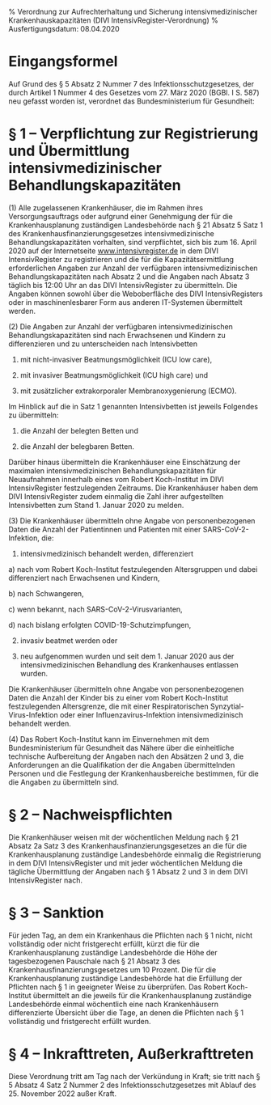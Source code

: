 % Verordnung zur Aufrechterhaltung und Sicherung intensivmedizinischer Krankenhauskapazitäten  (DIVI IntensivRegister-Verordnung)
% Ausfertigungsdatum: 08.04.2020
 
# Eingangsformel

Auf Grund des § 5 Absatz 2 Nummer 7 des Infektionsschutzgesetzes, der durch Artikel 1 Nummer 4 des Gesetzes vom 27. März 2020 (BGBl. I S. 587) neu gefasst worden ist, verordnet das Bundesministerium für Gesundheit:

# § 1 – Verpflichtung zur Registrierung und Übermittlung intensivmedizinischer Behandlungskapazitäten

(1) Alle zugelassenen Krankenhäuser, die im Rahmen ihres Versorgungsauftrags oder aufgrund einer Genehmigung der für die Krankenhausplanung zuständigen Landesbehörde nach § 21 Absatz 5 Satz 1 des Krankenhausfinanzierungsgesetzes intensivmedizinische Behandlungskapazitäten vorhalten, sind verpflichtet, sich bis zum 16. April 2020 auf der Internetseite www.intensivregister.de in dem DIVI IntensivRegister zu registrieren und die für die Kapazitätsermittlung erforderlichen Angaben zur Anzahl der verfügbaren intensivmedizinischen Behandlungskapazitäten nach Absatz 2 und die Angaben nach Absatz 3 täglich bis 12:00 Uhr an das DIVI IntensivRegister zu übermitteln. Die Angaben können sowohl über die Weboberfläche des DIVI IntensivRegisters oder in maschinenlesbarer Form aus anderen IT-Systemen übermittelt werden.

(2) Die Angaben zur Anzahl der verfügbaren intensivmedizinischen Behandlungskapazitäten sind nach Erwachsenen und Kindern zu differenzieren und zu unterscheiden nach Intensivbetten

1. mit nicht-invasiver Beatmungsmöglichkeit (ICU low care),

2. mit invasiver Beatmungsmöglichkeit (ICU high care) und

3. mit zusätzlicher extrakorporaler Membranoxygenierung (ECMO).

Im Hinblick auf die in Satz 1 genannten Intensivbetten ist jeweils Folgendes zu übermitteln:

1. die Anzahl der belegten Betten und

2. die Anzahl der belegbaren Betten.

Darüber hinaus übermitteln die Krankenhäuser eine Einschätzung der maximalen intensivmedizinischen Behandlungskapazitäten für Neuaufnahmen innerhalb eines vom Robert Koch-Institut im DIVI IntensivRegister festzulegenden Zeitraums. Die Krankenhäuser haben dem DIVI IntensivRegister zudem einmalig die Zahl ihrer aufgestellten Intensivbetten zum Stand 1. Januar 2020 zu melden.

(3) Die Krankenhäuser übermitteln ohne Angabe von personenbezogenen Daten die Anzahl der Patientinnen und Patienten mit einer SARS-CoV-2-Infektion, die:

1. intensivmedizinisch behandelt werden, differenziert

a) nach vom Robert Koch-Institut festzulegenden Altersgruppen und dabei differenziert nach Erwachsenen und Kindern,

b) nach Schwangeren,

c) wenn bekannt, nach SARS-CoV-2-Virusvarianten,

d) nach bislang erfolgten COVID-19-Schutzimpfungen,

2. invasiv beatmet werden oder

3. neu aufgenommen wurden und seit dem 1. Januar 2020 aus der intensivmedizinischen Behandlung des Krankenhauses entlassen wurden.

Die Krankenhäuser übermitteln ohne Angabe von personenbezogenen Daten die Anzahl der Kinder bis zu einer vom Robert Koch-Institut festzulegenden Altersgrenze, die mit einer Respiratorischen Synzytial-Virus-Infektion oder einer Influenzavirus-Infektion intensivmedizinisch behandelt werden.

(4) Das Robert Koch-Institut kann im Einvernehmen mit dem Bundesministerium für Gesundheit das Nähere über die einheitliche technische Aufbereitung der Angaben nach den Absätzen 2 und 3, die Anforderungen an die Qualifikation der die Angaben übermittelnden Personen und die Festlegung der Krankenhausbereiche bestimmen, für die die Angaben zu übermitteln sind.

# § 2 – Nachweispflichten

Die Krankenhäuser weisen mit der wöchentlichen Meldung nach § 21 Absatz 2a Satz 3 des Krankenhausfinanzierungsgesetzes an die für die Krankenhausplanung zuständige Landesbehörde einmalig die Registrierung in dem DIVI IntensivRegister und mit jeder wöchentlichen Meldung die tägliche Übermittlung der Angaben nach § 1 Absatz 2 und 3 in dem DIVI IntensivRegister nach.

# § 3 – Sanktion

Für jeden Tag, an dem ein Krankenhaus die Pflichten nach § 1 nicht, nicht vollständig oder nicht fristgerecht erfüllt, kürzt die für die Krankenhausplanung zuständige Landesbehörde die Höhe der tagesbezogenen Pauschale nach § 21 Absatz 3 des Krankenhausfinanzierungsgesetzes um 10 Prozent. Die für die Krankenhausplanung zuständige Landesbehörde hat die Erfüllung der Pflichten nach § 1 in geeigneter Weise zu überprüfen. Das Robert Koch-Institut übermittelt an die jeweils für die Krankenhausplanung zuständige Landesbehörde einmal wöchentlich eine nach Krankenhäusern differenzierte Übersicht über die Tage, an denen die Pflichten nach § 1 vollständig und fristgerecht erfüllt wurden.

# § 4 – Inkrafttreten, Außerkrafttreten

Diese Verordnung tritt am Tag nach der Verkündung in Kraft; sie tritt nach § 5 Absatz 4 Satz 2 Nummer 2 des Infektionsschutzgesetzes mit Ablauf des 25. November 2022 außer Kraft.
